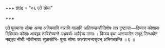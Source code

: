 +++
title = "०६ एते सोमा"

+++

एते पूयमानाः सोमाः अव्या अविमयानि वाराणि वालानि अतिगच्छन्तीतिशॆषः तत्र दृष्टान्तः—दिव्यान कोशासः दिविभवाः कोशाः आपइव ताविशेष्यन्ते अभ्रवर्षाः अभ्रैर्वृष्य माणाः । किञ्च वृथा अनायासेन समृद्रं सिन्धवोन नद्यइव नीचीः नीचीनाग्राः सुतासोभि- षुताः सोमाः कलशानभ्यसृग्रन् अभिगच्छन्ति ॥ ६ ॥